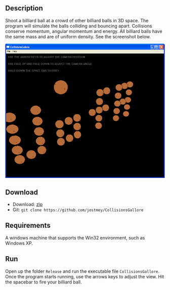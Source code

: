 ## Description

Shoot a billiard ball at a crowd of other billiard balls in 3D space. The program will simulate the balls colliding and bouncing apart. Collisions conserve momentum, angular momentum and energy. All billiard balls have the same mass and are of uniform density. See the screenshot below.

![alt text](Screenshots/animation.gif "Animation of Physics Simulation")

## Download

* Download: [zip](https://github.com/jostmey/CollisionsGallore/zipball/master)
* Git: `git clone https://github.com/jostmey/CollisionsGallore`

## Requirements

A windows machine that supports the Win32 environment, such as Windows XP.

## Run

Open up the folder `Release` and run the executable file `CollisionsGallore`. Once the program starts running, use the arrows keys to adjust the view. Hit the spacebar to fire your billiard ball.
